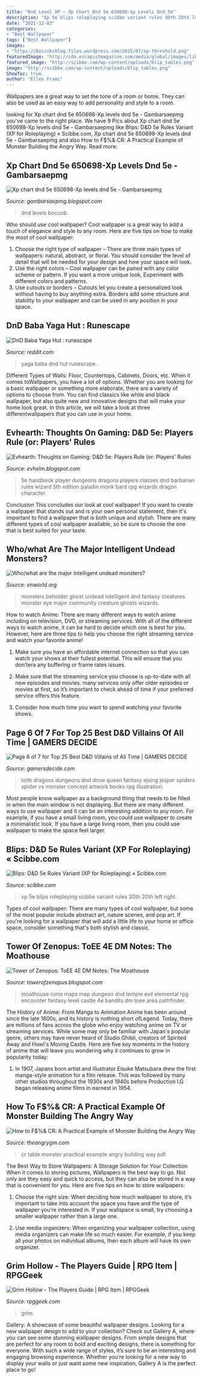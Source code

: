 ```yaml
---
title: "Dnd Level XP ~ Xp Chart Dnd 5e 650698-xp Levels Dnd 5e"
description: "Xp 5e blips roleplaying scibbe variant rules 30th 20th left right"
date: "2021-12-03"
categories:
- "Best Wallpaper"
tags: ["Best Wallpaper"]
images:
- "https://boccobsblog.files.wordpress.com/2015/07/xp-threshold.png"
featuredImage: "http://cdn.escapistmagazine.com/media/global/images/library/deriv/777/777217.jpg"
featured_image: "http://scibbe.com/wp-content/uploads/blip_tables.png"
image: "http://scibbe.com/wp-content/uploads/blip_tables.png"
ShowToc: true
author: "Ellen Frami"
---
```



Wallpapers are a great way to set the tone of a room or home. They can also be used as an easy way to add personality and style to a room.

	

		
looking for Xp chart dnd 5e 650698-Xp levels dnd 5e - Gambarsaepmg you've came to the right place. We have 9 Pics about Xp chart dnd 5e 650698-Xp levels dnd 5e - Gambarsaepmg like Blips: D&amp;D 5e Rules Variant (XP for Roleplaying) « Scibbe.com, Xp chart dnd 5e 650698-Xp levels dnd 5e - Gambarsaepmg and also How to F$%&amp; CR: A Practical Example of Monster Building the Angry Way. Read more:
		
    
## Xp Chart Dnd 5e 650698-Xp Levels Dnd 5e - Gambarsaepmg

<img loading=lazy src="https://boccobsblog.files.wordpress.com/2015/07/xp-threshold.png" onerror="this.onerror=null;this.src='https://tse4.mm.bing.net/th?id=OIP.2qbt52Da14L4fbHUBYWg0wAAAA&amp;pid=15.1';" alt="Xp chart dnd 5e 650698-Xp levels dnd 5e - Gambarsaepmg">

_Source: gambarsaepmg.blogspot.com_

>dnd levels boccob. 

	

Who should use cool wallpaper?
Cool wallpaper is a great way to add a touch of elegance and style to any room. Here are five tips on how to make the most of cool wallpaper: 
1) Choose the right type of wallpaper – There are three main types of wallpapers: natural, abstract, or floral. You should consider the level of detail that will be needed for your design and how your space will look. 
2) Use the right colors – Cool wallpaper can be paired with any color scheme or pattern. If you want a more unique look, Experiment with different colors and patterns. 
3) Use cutouts or borders – Cutouts let you create a personalized look without having to buy anything extra. Borders add some structure and stability to your wallpaper and can be used in any position in your space.

    
## DnD Baba Yaga Hut : Runescape

<img loading=lazy src="https://external-preview.redd.it/G-z_a3sT8BHPsFK1uCKtYhQn9XL3YGmPonoM0qz6pgc.jpg?auto=webp&amp;s=76dcad3126f4dc804ee4c14ad98129342779150f" onerror="this.onerror=null;this.src='https://tse3.mm.bing.net/th?id=OIP.M19TlX-61TItQEaDKCU0cgAAAA&amp;pid=15.1';" alt="DnD Baba Yaga Hut : runescape">

_Source: reddit.com_

>yaga baba dnd hut runescape. 

	

Different Types of Walls: Floor, Countertops, Cabinets, Doors, etc.
When it comes toWallpapers, you have a lot of options. Whether you are looking for a basic wallpaper or something more elaborate, there are a variety of options to choose from. You can find classics like white and black wallpaper, but also quite new and innovative designs that will make your home look great. In this article, we will take a look at three differentwallpapers that you can use in your home.

    
## Evhearth: Thoughts On Gaming: D&amp;D 5e: Players Rule (or: Players&#039; Rules

<img loading=lazy src="http://cdn.escapistmagazine.com/media/global/images/library/deriv/777/777217.jpg" onerror="this.onerror=null;this.src='https://tse1.mm.bing.net/th?id=OIP.ejz6awMKw6zywc-zZJXglgHaJy&amp;pid=15.1';" alt="Evhearth: Thoughts on Gaming: D&amp;D 5e: Players Rule (or: Players&#039; Rules">

_Source: evhelm.blogspot.com_

>5e handbook player dungeons dragons players classes dnd barbarian rules wizard 5th edition paladin monk bard rpg wizards dragon character. 

	

Conclusion
This concludes our look at cool wallpaper! If you want to create a wallpaper that stands out and is your own personal statement, then it's important to find a wallpaper that is both unique and stylish. There are many different types of cool wallpaper available, so be sure to choose the one that is best suited for your taste.

    
## Who/what Are The Major Intelligent Undead Monsters?

<img loading=lazy src="https://www.enworld.org/forum/attachment.php?attachmentid=76076&amp;d=1460059947" onerror="this.onerror=null;this.src='https://tse2.mm.bing.net/th?id=OIP.q496hJQ-OOBpNKcf8uN3ZgDUEm&amp;pid=15.1';" alt="Who/what are the major intelligent undead monsters?">

_Source: enworld.org_

>monsters beholder ghost undead intelligent dnd fantasy creatures monster eye major community creature ghosts wizards. 

	

How to watch Anime: There are many different ways to watch anime including on television, DVD, or streaming services.
With all of the different ways to watch anime, it can be hard to decide which one is best for you. However, here are three tips to help you choose the right streaming service and watch your favorite anime!
1. Make sure you have an affordable internet connection so that you can watch your shows at their fullest potential. This will ensure that you don’tera any buffering or frame rates issues.

2. Make sure that the streaming service you choose is up-to-date with all new episodes and movies. many services only offer older episodes or movies at first, so it’s important to check ahead of time if your preferred service offers this feature.

3. Consider how much time you want to spend watching your favorite shows.

    
## Page 6 Of 7 For Top 25 Best D&amp;D Villains Of All Time | GAMERS DECIDE

<img loading=lazy src="https://gamersdecide.com/sites/default/files/authors/u148162/dnd-lolth.jpg" onerror="this.onerror=null;this.src='https://tse1.mm.bing.net/th?id=OIP.15U3lGu_wzrtcZFhMx4O6wHaJF&amp;pid=15.1';" alt="Page 6 of 7 for Top 25 Best D&amp;D Villains of All Time | GAMERS DECIDE">

_Source: gamersdecide.com_

>lolth dragons dungeons dnd drow queen fantasy ejsing jesper spiders spider vs monster concept artwork books rpg illustration. 

	

Most people know wallpaper as a background thing that needs to be filled in when the main window is not displaying. But there are many different ways to use wallpaper and it can be an interesting addition to any room. For example, if you have a small living room, you could use wallpaper to create a minimalistic look. If you have a large living room, then you could use wallpaper to make the space feel larger.

    
## Blips: D&amp;D 5e Rules Variant (XP For Roleplaying) « Scibbe.com

<img loading=lazy src="http://scibbe.com/wp-content/uploads/blip_tables.png" onerror="this.onerror=null;this.src='https://tse2.mm.bing.net/th?id=OIP.NPtlGkapeogpQJNHg7752QHaD7&amp;pid=15.1';" alt="Blips: D&amp;D 5e Rules Variant (XP for Roleplaying) « Scibbe.com">

_Source: scibbe.com_

>xp 5e blips roleplaying scibbe variant rules 30th 20th left right. 

	

Types of cool wallpaper:
There are many types of cool wallpaper, but some of the most popular include abstract art, nature scenes, and pop art. If you're looking for a wallpaper that will add a little life to your home or office space, consider something that's both stylish and classic.

    
## Tower Of Zenopus: ToEE 4E DM Notes: The Moathouse

<img loading=lazy src="http://4.bp.blogspot.com/-gCSEjgHZc6k/TnGEszWNwNI/AAAAAAAABBQ/2AO0ooIlM8Q/s400/MOATHOUSE-FINAL+640.jpg" onerror="this.onerror=null;this.src='https://tse4.mm.bing.net/th?id=OIP.Sb8O9-MGuv-cqBYce8xSlwAAAA&amp;pid=15.1';" alt="Tower of Zenopus: ToEE 4E DM Notes: The Moathouse">

_Source: towerofzenopus.blogspot.com_

>moathouse ruins maps map dungeon dnd temple evil elemental rpg encounter fantasy level castle 4e bandits dm toee area pathfinder. 

	

The History of Anime: From Manga to Animation
Anime has been around since the late 1800s, and its history is nothing short ofLegend. Today, there are millions of fans across the globe who enjoy watching anime on TV or streaming services. While some may only be familiar with Japan's popular genre, others may have never heard of Studio Ghibli, creators of Spirited Away and Howl's Moving Castle. Here are five key moments in the history of anime that will leave you wondering why it continues to grow in popularity today:
1) In 1907, Japans born artist and illustrator Eisuke Matsubara drew the first manga-style animation for a film release. This was followed by many other studios throughout the 1930s and 1940s before Production I.G began releasing anime films in earnest in 1954.

    
## How To F$%&amp; CR: A Practical Example Of Monster Building The Angry Way

<img loading=lazy src="https://i0.wp.com/theangrygm.com/wp-content/uploads/2019/10/MonsterStatsByTier.png?resize=700%2C281&amp;ssl=1" onerror="this.onerror=null;this.src='https://tse4.mm.bing.net/th?id=OIP.txz_PcHFf6bnW5Z0dXUVhwHaC-&amp;pid=15.1';" alt="How to F$%&amp; CR: A Practical Example of Monster Building the Angry Way">

_Source: theangrygm.com_

>cr table monster practical example angry building way pdf. 

	

The Best Way to Store Wallpapers: A Storage Solution for Your Collection
When it comes to storing pictures, Wallpapers is the best way to go. Not only are they easy and quick to access, but they can also be stored in a way that is convenient for you. Here are five tips on how to store wallpapers:
1) Choose the right size: When deciding how much wallpaper to store, it’s important to take into account the space you have and the type of wallpaper you’re interested in. If your wallspace is small, try choosing a smaller wallpaper rather than a large one.

2) Use media organizers: When organizing your wallpaper collection, using media organizers can make life so much easier. For example, if you keep all your photos on individual albums, then each album will have its own organizer.

    
## Grim Hollow - The Players Guide | RPG Item | RPGGeek

<img loading=lazy src="https://cf.geekdo-images.com/qCvWIaQro6pm0mKWMAGdzw__opengraph/img/4SH1Rl408OCnGDtIcspnp7zHrH4=/fit-in/1200x630/filters:strip_icc()/pic6189856.jpg" onerror="this.onerror=null;this.src='https://tse1.mm.bing.net/th?id=OIP.0fpjT80XhZokyUrp9_oKcwHaJl&amp;pid=15.1';" alt="Grim Hollow - The Players Guide | RPG Item | RPGGeek">

_Source: rpggeek.com_

>grim. 

	

Gallery: A showcase of some beautiful wallpaper designs.
Looking for a new wallpaper design to add to your collection? Check out Gallery A, where you can see some stunning wallpaper designs. From simple designs that are perfect for any room to bold and exciting designs, there is something for everyone. With such a wide range of styles, it’s sure to be an interesting and engaging browsing experience. Whether you’re looking for a new way to display your walls or just want some new inspiration, Gallery A is the perfect place to go!





	
	

